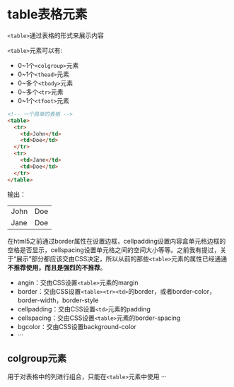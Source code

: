 # table表格元素
`<table>`通过表格的形式来展示内容

`<table>`元素可以有:
- 0~1个`<colgroup>`元素
- 0~1个`<thead>`元素
- 0~多个`<tbody>`元素
- 0~多个`<tr>`元素
- 0~1个`<tfoot>`元素

```html
<!-- 一个简单的表格 -->
<table>
  <tr>
    <td>John</td>
    <td>Doe</td>
  </tr>
  <tr>
    <td>Jane</td>
    <td>Doe</td>
  </tr>
</table>
```
输出：
<table>
  <tr>
    <td>John</td>
    <td>Doe</td>
  </tr>
  <tr>
    <td>Jane</td>
    <td>Doe</td>
  </tr>
</table>

在html5之前通过border属性在设置边框，cellpadding设置内容盒单元格边框的空格是否显示，cellspacing设置单元格之间的空间大小等等。之前我有提过，关于“展示”部分都应该交由CSS决定，所以从前的那些`<table>`元素的属性已经通通**不推荐使用，而且是强烈的不推荐**。
- angin：交由CSS设置`<table>`元素的margin
- border：交由CSS设置`<table><tr><td>`的border，或者border-color，border-width，border-style
- cellpadding：交由CSS设置`<td>`元素的padding
- cellspacing：交由CSS设置`<table>`元素的border-spacing
- bgcolor：交由CSS设置background-color
- ···

## colgroup元素

用于对表格中的列进行组合，只能在`<table>`元素中使用
···
